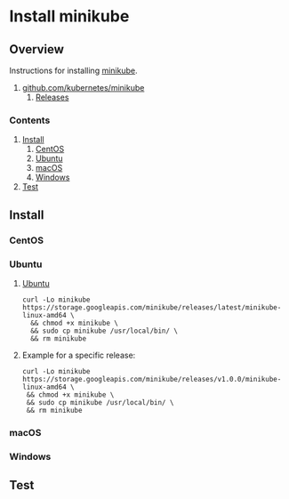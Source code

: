# Install minikube

## Overview

Instructions for installing [minikube](https://kubernetes.io/docs/tasks/tools/install-minikube/).

1. [github.com/kubernetes/minikube](https://github.com/kubernetes/minikube)
    1. [Releases](https://github.com/kubernetes/minikube/releases)

### Contents

1. [Install](#install)
    1. [CentOS](#centos)
    1. [Ubuntu](#ubuntu)
    1. [macOS](#macos)
    1. [Windows](#windows)
1. [Test](#test)

## Install

### CentOS

### Ubuntu

1. [Ubuntu](https://kubernetes.io/docs/tasks/tools/install-minikube/#linux)

    ```console
    curl -Lo minikube https://storage.googleapis.com/minikube/releases/latest/minikube-linux-amd64 \
      && chmod +x minikube \
      && sudo cp minikube /usr/local/bin/ \
      && rm minikube
    ```

1. Example for a specific release:

    ```console
    curl -Lo minikube https://storage.googleapis.com/minikube/releases/v1.0.0/minikube-linux-amd64 \
     && chmod +x minikube \
     && sudo cp minikube /usr/local/bin/ \
     && rm minikube
    ```

### macOS

### Windows

## Test

